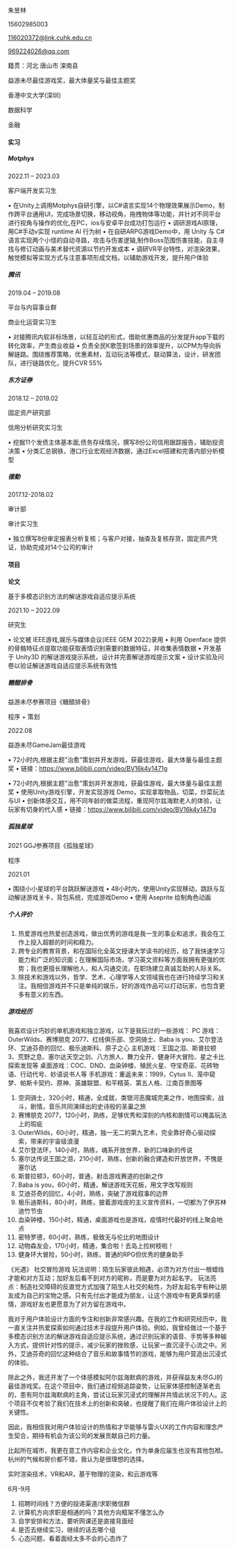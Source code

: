 朱昱林

15602985003

116020372@link.cuhk.edu.cn

969224026@qq.com

籍贯：河北 唐山市 滦南县



益游未尽最佳游戏奖，最大体量奖与最佳主题奖

香港中文大学(深圳)

数据科学

金融

#### 实习

##### Motphys

2022.11 – 2023.03

客户端开发实习生

• 在Unity上调用Motphys自研引擎，以C#语言实现14个物理效果展示Demo，制作跨平台通用UI，完成场景切换，移动视角，拖拽物体等功能，并针对不同平台进行视角与操作的优化,在PC，ios与安卓平台成功打包运行
• 调研游戏AI原理，用C#手动v实现 runtime AI 行为树
• 在自研ARPG游戏Demo中，用 Unity 与 C# 语言实现两个小怪的自动寻路，攻击与伤害逻辑,制作Boss范围伤害技能，自主寻找与修订动画与美术替代资源以节约开发成本
• 调研VR平台特性，对渲染效果，触觉模拟等实现方式与注意事项形成文档，以辅助游戏开发，提升用户体验



##### 腾讯

2019.04 – 2019.08

平台与内容事业群

商业化运营实习生

• 对接腾讯内软非标场景，以轻互动的形式，借助优惠商品的分发提升app下载的转化效率，产生商业收益
• 负责全民K歌签到场景的效率提升，以CPM为导向拆解链路。围绕推荐策略，优惠素材，互动玩法等模式，联动算法，设计，研发团队，进行链路优化，提升CVR 55%



##### 东方证券

2018.12 – 2019.02

固定资产研究部

信用分析研究实习生

• 挖掘11个发债主体基本面,债务存续情况，撰写8份公司信用跟踪报告，辅助投资决策
• 分类汇总钢铁，港口行业宏观经济数据，通过Excel搭建和完善内部分析模型

##### 德勤

2017.12-2018.02

审计部

审计实习生

• 独立撰写8份审定报表分析复核；与客户对接，抽查及复核存货，固定资产凭证，协助完成对14个公司的审计



#### **项目**

**论文**

基于多模态识别方法的解谜游戏自适应提示系统

2021.10 – 2022.09

研究生

• 论文被 IEEE游戏,娱乐与媒体会议(IEEE GEM 2022)录用
• 利用 Openface 提供的骨骼特征点提取功能获取表情识别需要的数据特征，并收集表情数据
• 开发基于 Unity3D 的解谜游戏提示系统，设计并完善解谜游戏提示文案
• 设计实验及问卷以验证解谜游戏自适应提示系统有效性



##### 糖醋排骨

益游未尽参赛项目《糖醋排骨》

程序 + 策划

2022.08

益游未尽GameJam最佳游戏

• 72小时内,根据主题"治愈"策划并开发游戏，获最佳游戏，最大体量与最佳主题奖
• 链接：https://www.bilibili.com/video/BV16k4y1471g

• 72小时内,根据主题"治愈"策划并开发游戏，获最佳游戏，最大体量与最佳主题奖
• 使用Unity游戏引擎，开发实现游戏 Demo，实现拿取物品，切菜，炒菜玩法与UI
• 创新体感交互，用不同年龄的做菜流程，重现阿尔兹海默老人的体验，让玩家有切身的代入感
• 链接：https://www.bilibili.com/video/BV16k4y1471g



##### 孤独星球 

2021 GGJ参赛项目《孤独星球》

程序

2021.01

• 围绕小小星球的平台跳跃解谜游戏
• 48小时内，使用Unity实现移动，跳跃与互动解谜游戏关卡，背包系统，完成游戏Demo
• 使用 Aseprite 绘制角色动画



##### 个人评价

1. 热爱游戏也热爱创造游戏，做出优秀的游戏是我一生的事业和追求，我会在工作上投入超额的时间和精力。
2. 跨专业的教育背景，和在国际化全英文授课大学读书的经历，给了我快速学习能力和广泛的知识面；在理解国际市场，学习英文资料等方面我拥有更强的优势；我也更擅长理解他人，和人沟通交流，在职场建立真诚互助的人际关系。
3. 除技术和游戏以外，哲学、艺术、心理学等人文领域我也在进行持续学习和关注。我相信游戏并不只是单纯的娱乐，好的游戏作品可以打动玩家，也包含更多有意义的东西。



##### 游戏经历

我喜欢设计巧妙的单机游戏和独立游戏，以下是我玩过的一些游戏：
PC 游戏：OuterWilds、赛博朋克 2077、红线俱乐部、空洞骑士、Baba is you、艾尔登法环、艾迪芬奇的回忆、极乐迪斯科、原子之心
主机游戏：王国之泪、斯普拉顿 3、荒野之息、塞尔达天空之剑、八方旅人、舞力全开、健身环大冒险、星之卡比探索发现等
桌面游戏：COC、DND、血染钟楼、殖民火星、夺宝奇巫、花砖物语、行动代号、妙语说书人等
手机游戏：重返未来：1999，Cytus Ⅱ、笼中窥梦、帕斯卡契约、原神、英雄联盟、和平精英、第五人格、江南百景图等



1. 空洞骑士，320小时，精通，全成就，类银河恶魔城完美之作，地图探索，战斗，剧情，音乐共同演绎出的史诗般的圣巢之旅
2. 赛博朋克 2077，120小时，熟练，足够优秀和深刻的内核和剧情可以掩盖玩法上的瑕疵
3. OuterWilds，60小时，精通，独一无二的第九艺术，完全靠好奇心驱动探索，带来的宇宙级浪漫
4. 艾尔登法环，140小时，熟练，魂系开放世界，新的口味新的传说
5. 塞尔达传说王国之泪，210小时，熟练，创新的融合建造和开放世界，不愧是塞尔达
6. 斯普拉顿3，60小时，普通，射击游戏赛道的创新之作
7. Baba is you，60小时，精通，解谜游戏天花板，用文字改写规则
8. 艾迪芬奇的回忆，4小时，熟练，突破了游戏叙事的边界
9. 极乐迪斯科，80小时，熟练，披着游戏皮的主义宣传资料，一切都为了伊苏林迪竹节虫
10. 血染钟楼，150小时，精通，桌面游戏也是游戏，疫情时代最好的线上聚会地点
11. 密特罗德，60小时，熟练，极致无与伦比的地图设计
12. 动物森友会，170小时，精通，集合啦！去岛上捡树枝啦！
13. 健身环大冒险，50小时，熟练，普通的RPG但优秀的健身助手





《光遇》 社交冒险游戏
玩法说明：陌生玩家彼此相遇，必须为对方付出一根蜡烛才能和对方互动；加好友后看不到对方的昵称，而是要为对方起名字。
玩法亮点：制造社交障碍的反直觉方式加强了陌生人社交的粘性，为好友起名字有种让朋友成为自己的宝物之感。只有先付出才能成为朋友，让这个游戏中有更真挚的感情，游戏好友也更愿意为了对方留在游戏中。



我对于用户体验设计方面的专注和创新非常感兴趣。在我的工作和研究经历中，我一直关注并热爱探索如何通过技术手段提升用户体验。例如，我曾经做过一个基于多模态识别方法的解谜游戏自适应提示系统，通过识别玩家的语音、手势等多种输入方式，提供针对性的提示，减少玩家的挫败感，让玩家一直沉浸于心流之中。另外，艾迪芬奇的回忆这种结合了音乐和故事情节的游戏，能够为用户营造出沉浸式的体验。

除此之外，我还开发了一个体感模拟阿尔兹海默病的游戏，并获得益友未尽GJ的最佳游戏奖。在这个项目中，我们通过视频追踪姿势，让玩家体感控制逐渐老去的，患有阿尔兹海默病的主角，尝试让玩家沉浸式的理解并共情此状况下的人。这个项目不仅考验了我们在技术上的创新和突破，也提醒了我们在用户体验设计上的关键性。

因此，我相信我对用户体验设计的热情和才华能够与雷火UX的工作内容和理念产生契合，期待有机会为该公司的发展贡献自己的力量。



比起所在城市，我更在意工作内容和企业文化，作为单身应届生也没有其他包袱。杭州的气候和房价都不错，我认为是很理想的选择。



实时渲染技术，VR和AR，基于物理的渲染，和云游戏等





6月-9月





1. 招聘时间线？方便的投递渠道/求职微信群
2. 计算机方向求职是相通的吗？其他方向框架不懂怎么办
3. 自学安排和方法，要听网课还是直接背面经
4. 是否去继续实习，继续的话去哪个组
5. 心态问题，看着面经太多不会的心态炸了